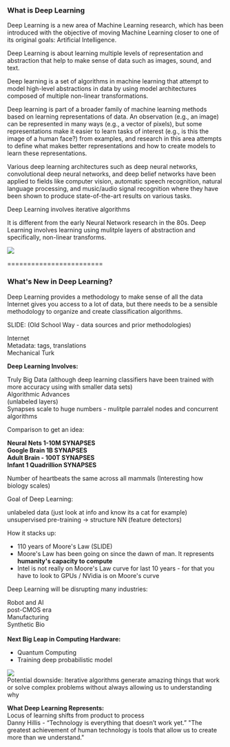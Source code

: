 <h3>What is Deep Learning</h3>

Deep Learning is a new area of Machine Learning research, which has been introduced with the objective of moving Machine Learning closer to one of its original goals: Artificial Intelligence.

Deep Learning is about learning multiple levels of representation and abstraction that help to make sense of data such as images, sound, and text.

Deep learning is a set of algorithms in machine learning that attempt to model high-level abstractions in data by using model architectures composed of multiple non-linear transformations.

Deep learning is part of a broader family of machine learning methods based on learning representations of data. An observation (e.g., an image) can be represented in many ways (e.g., a vector of pixels), but some representations make it easier to learn tasks of interest (e.g., is this the image of a human face?) from examples, and research in this area attempts to define what makes better representations and how to create models to learn these representations.

Various deep learning architectures such as deep neural networks, convolutional deep neural networks, and deep belief networks have been applied to fields like computer vision, automatic speech recognition, natural language processing, and music/audio signal recognition where they have been shown to produce state-of-the-art results on various tasks.

Deep Learning involves iterative algorithms

It is different from the early Neural Network research in the 80s. Deep Learning involves learning using mulitple layers of abstraction and specifically, non-linear transforms.

<img src="http://i.imgur.com/P6rn9le.jpg">

========================

<h3>What's New in Deep Learning?</h3>

Deep Learning provides a methodology to make sense of all the data 
Internet gives you access to a lot of data, but there needs to be a sensible methodology to organize and create classification algorithms.

SLIDE: (Old School Way - data sources and prior methodologies)

Internet<br>
Metadata: tags, translations<br>
Mechanical Turk<br>

<b>Deep Learning Involves:<br></b>

Truly Big Data (although deep learning classifiers have been trained with more accuracy using with smaller data sets)<br>
Algorithmic Advances <br>
(unlabeled layers) <br>
Synapses scale to huge numbers - mulitple parralel nodes and concurrent algorithms<br>

Comparison to get an idea:<br>

<b>Neural Nets 1-10M SYNAPSES<br>
Google Brain 1B SYNAPSES<br>
Adult Brain - 100T SYNAPSES<br>
Infant 1 Quadrillion SYNAPSES<br></b>

Number of heartbeats the same across all mammals (Interesting how biology scales)<br>

Goal of Deep Learning:<br>

unlabeled data (just look at info and know its a cat for example)<br>
unsupervised pre-training -> structure NN (feature detectors) <br>

How it stacks up:<br>
* 110 years of Moore's Law (SLIDE)<br>
* Moore's Law has been going on since the dawn of man. It represents <b>humanity's capacity to compute</b><br>
* Intel is not really on Moore's Law curve for last 10 years - for that you have to look to GPUs / NVidia is on Moore's curve<br>

Deep Learning will be disrupting many industries:<br>

Robot and AI <br>
post-CMOS era <br>
Manufacturing <br>
Synthetic Bio <br>
<br>
<b>Next Big Leap in Computing Hardware:<br></b>

* Quantum Computing 
* Training deep probabilistic model 

<img src="http://i.imgur.com/E7cTT0I.jpg">
<br>
Potential downside: Iterative algorithms generate amazing things that work or solve complex problems without always allowing us to understanding why<br>

<b>What Deep Learning Represents:<br></b>
Locus of learning shifts from product to process<br>
Danny Hillis - “Technology is everything that doesn’t work yet.” "The greatest achievement of human technology is tools that allow us to create more than we understand."<br>



